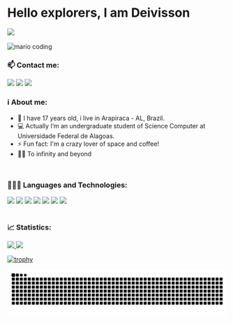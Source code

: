 <h1>Hello explorers, I am Deivisson</h1>


[![](https://visitcount.itsvg.in/api?id=Deivisson-dev&icon=0&color=11)](https://visitcount.itsvg.in)

<div>
  <img
    src="https://i.imgur.com/1ZvVkDc.gif" 
    alt="mario coding"
    />
</div>


<div>
    <h3>📫 Contact me:</h3>
	    <a href="https://www.instagram.com/deivisson.dev/" target="_blank"><img src="https://img.shields.io/badge/-Instagram-%23E4405F?style=for-the-badge&logo=instagram&logoColor=white" target="_blank"></a>
	    <a href = "mailto:deivisson.profissional@gmail.com"><img src="https://img.shields.io/badge/Gmail-D14836?style=for-the-badge&logo=gmail&logoColor=white" target="_blank"></a>
	    <a href="https://linkedin.com/in/deivisson-rocha741" target="_blank"><img src="https://img.shields.io/badge/-LinkedIn-%230077B5?style=for-the-badge&logo=linkedin&logoColor=white" target="_blank"></a>
</div>
<h3>ℹ️ About me:</h3>
<div>
	<ul>
		<li> 👤 I have 17 years old, i live in Arapiraca - AL, Brazil.</li>
		<li> 💻 Actually I’m an undergraduate student of Science Computer at Universidade Federal de Alagoas.</li>
		<li> ⚡ Fun fact: I'm a crazy lover of space and coffee!</li>
		<li> 🚀✨ To infinity and beyond</li>
	</ul>
</div>
</br>

<h3>👨🏽‍💻 Languages and Technologies:</h3>
<div>
	 <img src="https://img.shields.io/badge/HTML5-E34F26?style=for-the-badge&logo=html5&logoColor=white">
	 <img src="https://img.shields.io/badge/CSS3-1572B6?style=for-the-badge&logo=css3&logoColor=white">
	 <img src="https://img.shields.io/badge/JavaScript-F7DF1E?style=for-the-badge&logo=javascript&logoColor=black">
	 <img src="https://img.shields.io/badge/Node.js-43853D?style=for-the-badge&logo=node.js&logoColor=white">
	 <img src="https://img.shields.io/badge/Git-E34F26?style=for-the-badge&logo=git&logoColor=white">
	 <img src="https://img.shields.io/badge/Windows-017AD7?style=for-the-badge&logo=windows&logoColor=white">
	 <img src="https://img.shields.io/badge/Linux-E34F26?style=for-the-badge&logo=linux&logoColor=black">
</div>

</br>
<h3>📈 Statistics:</h3>
<div>
<div>
 <a href="https://github.com/marcovicar">
 <img height="180em" src="https://github-readme-stats.vercel.app/api?username=Deivisson-dev&show_icons=true&theme=dracula&include_all_commits=true&count_private=true"/>
 <img height="180em" src="https://github-readme-stats.vercel.app/api/top-langs/?username=Deivisson-dev&layout=compact&langs_count=7&theme=dracula"/>
</div>
</div>
	
[![trophy](https://github-profile-trophy.vercel.app/?username=Deivisson-dev&theme=dracula)](https://github.com/ryo-ma/github-profile-trophy)
	
![Snake animation](https://github.com/Deivisson-dev/Deivisson-dev/blob/output/github-contribution-grid-snake.svg)
